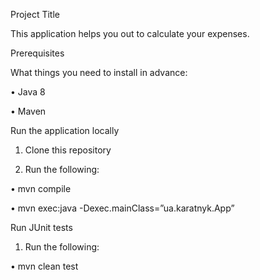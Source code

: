 Project Title

This application helps you out to calculate your expenses.

Prerequisites

What things you need to install in advance:

•	Java 8

•	Maven

Run the application locally

1.	Clone this repository 

2.	Run the following:

•	 mvn compile

•	mvn exec:java -Dexec.mainClass=”ua.karatnyk.App”

Run JUnit tests

1.	Run the following:

•	mvn clean test


